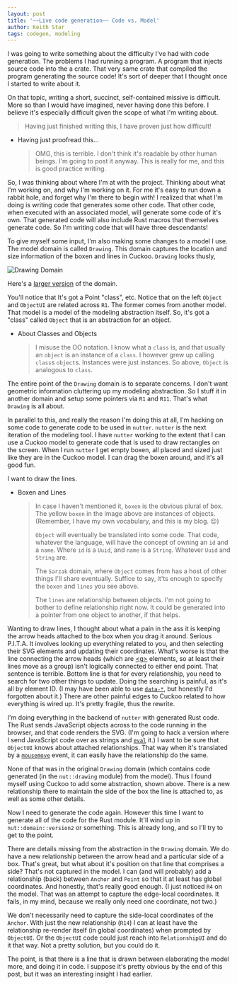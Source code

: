 ```yaml
---
layout: post
title: '~~Live code generation~~ Code vs. Model'
author: Keith Star
tags: codegen, modeling
---
```


I was going to write something about the difficulty I've had with code generation.
The problems I had running a program.
A program that injects source code into the a crate.
That very same crate that compiled the program generating the source code!
It's sort of deeper that I thought once I started to write about it.

On that topic, writing a short, succinct, self-contained missive is difficult.
More so than I would have imagined, never having done this before.
I believe it's especially difficult given the scope of what I'm writing about.

> Having just finished writing this, I have proven just how difficult!

-   Having just proofread this...
    > OMG, this is terrible.
    > I don't think it's readable by other human beings.
    > I'm going to post it anyway.
    > This is really for me, and this is good practice writing.

So, I was thinking about where I'm at with the project.
Thinking about what I'm working on, and why I'm working on it.
For me it's easy to run down a rabbit hole, and forget why I'm there to begin with!
I realized that what I'm doing is writing code that generates some other code.
That other code, when executed with an associated model, will generate some code of it's own.
That generated code will also include Rust macros that themselves generate code.
So I'm writing code that will have three descendants!

To give myself some input, I'm also making some changes to a model I use.
The model domain is called `Drawing`.
This domain captures the location and size information of the boxen and lines in Cuckoo.
`Drawing` looks thusly,

![Drawing Domain](/assets/images/drawing.png)

Here's a [larger version](/assets/images/drawing_reasonable.png) of the domain.

You'll notice that It's got a Point "class", etc.
Notice that on the left `Object` and `ObjectUI` are related across `R1`.
The former comes from another model.
That model is a model of the modeling abstraction itself.
So, it's got a "class" called `Object` that is an abstraction for an object.

-   About Classes and Objects
    > I misuse the OO notation.
    > I know what a `class` is, and that usually an `object` is an instance of a `class`.
    > I however grew up calling `class`s `object`s.
    > Instances were just instances.
    > So above, `Object` is analogous to `class`.

The entire point of the `Drawing` domain is to separate concerns.
I don't want geometric information cluttering up my modeling abstraction.
So I stuff it in another domain and setup some pointers via `R1` and `R11`.
That's what `Drawing` is all about.

In parallel to this, and really the reason I'm doing this at all, I'm hacking on some code to generate code to be used in `nutter`.
`nutter` is the next iteration of the modeling tool.
I have `nutter` working to the extent that I can use a Cuckoo model to generate code that is used to draw rectangles on the screen.
When I run `nutter` I get empty boxen, all placed and sized just like they are in the Cuckoo model.
I can drag the boxen around, and it's all good fun.

I want to draw the lines.

-   Boxen and Lines
    > In case I haven't mentioned it, `boxen` is the obvious plural of box.
    > The yellow `boxen` in the image above are instances of objects.
    > (Remember, I have my own vocabulary, and this is my blog. 😉)
    >
    > `Object` will eventually be translated into some code.
    > That code, whatever the language, will have the concept of owning an `id` and a `name`.
    > Where `id` is a `Uuid`, and `name` is a `String`.
    > Whatever `Uuid` and `String` are.
    >
    > The `Sarzak` domain, where `Object` comes from has a host of other things I'll share eventually.
    > Suffice to say, it'ts enough to specify the `boxen` and `lines` you see above.
    >
    > The `lines` are relationship between objects.
    > I'm not going to bother to define relationship right now.
    > It could be generated into a pointer from one object to another, if that helps.

Wanting to draw lines, I thought about what a pain in the ass it is keeping the arrow heads attached to the box when you drag it around.
Serious P.I.T.A.
It involves looking up everything related to you, and then selecting their SVG elements and updating their coordinates.
What's worse is that the line connecting the arrow heads (which are [&lt;g&gt;](https://developer.mozilla.org/en-US/docs/Web/SVG/Element/g) elements, so at least their lines move as a group) isn't logically connected to either end point.
That sentence is terrible.
Bottom line is that for every relationship, you need to search for two other things to update.
Doing the searching is painful, as it's all by element ID.
(I may have been able to use [`data-*`](https://developer.mozilla.org/en-US/docs/Web/HTML/Global_attributes/data-*), but honestly I'd forgotten about it.)
There are other painful edges to Cuckoo related to how everything is wired up.
It's pretty fragile, thus the rewrite.

I'm doing everything in the backend of `nutter` with generated Rust code.
The Rust sends JavaScript objects across to the code running in the browser, and that code renders the SVG.
(I'm going to hack a version where I send JavaScript code over as strings and [`eval`](https://developer.mozilla.org/en-US/docs/Web/JavaScript/Reference/Global_Objects/eval) it.)
I want to be sure that `ObjectUI` knows about attached relationships.
That way when it's translated by a [`mousemove`](https://developer.mozilla.org/en-US/docs/Web/API/Element/mousemove_event) event, it can easily have the relationship do the same.

None of that was in the original `Drawing` domain (which contains code generated (in the `nut::drawing` module) from the model).
Thus I found myself using Cuckoo to add some abstraction, shown above.
There is a new relationship there to maintain the side of the box the line is attached to, as well as some other details.

Now I need to generate the code again.
However this time I want to generate all of the code for the Rust module.
It'll wind up in `nut::domain::version2` or something.
This is already long, and so I'll try to get to the point.

There are details missing from the abstraction in the `Drawing` domain.
We do have a new relationship between the arrow head and a particular side of a box.
That's great, but what about it's position on that line that comprises a side?
That's not captured in the model.
I can (and will probably) add a relationship (back) between `Anchor` and `Point` so that it at least has global coordinates.
And honestly, that's really good enough.
(I just noticed `R4` on the model.
That was an attempt to capture the edge-local coordinates.
It fails, in my mind, because we really only need one coordinate, not two.)

We don't necessarily need to capture the side-local coordinates of the `Anchor`.
With just the new relationship (`R14`) I can at least have the relationship re-render itself (in global coordinates) when prompted by `ObjectUI`.
Or the `ObjectUI` code could just reach into `RelationshipUI` and do it that way.
Not a pretty solution, but you could do it.

The point, is that there is a line that is drawn between elaborating the model more, and doing it in code.
I suppose it's pretty obvious by the end of this post, but it was an interesting insight I had earlier.
